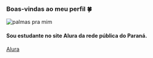 ### Boas-vindas ao meu perfil 🍀

![palmas pra mim](https://media1.tenor.com/m/p6prrL5Y4NQAAAAC/clapping-clapping-hands.gif)

#### Sou estudante no site Alura da rede pública do Paraná.
[Alura](https://www.googleadservices.com/pagead/aclk?sa=L&ai=DChcSEwigsLvJoOWHAxXEVUgAHTvrDC0YABAAGgJjZQ&co=1&ase=2&gclid=EAIaIQobChMIoLC7yaDlhwMVxFVIAB076wwtEAAYASAAEgKWq_D_BwE&ohost=www.google.com&cid=CAASJORoX7Kwy899bE1a4vktx-YSYUijFrzcHtReEimhx6zlfrQ18Q&sig=AOD64_1Cp6MnSWwek8igPt_Fu_3eOZ8jDQ&q&nis=4&adurl&ved=2ahUKEwjD2bfJoOWHAxUmu5UCHfQnJ4AQ0Qx6BAgIEAE)
